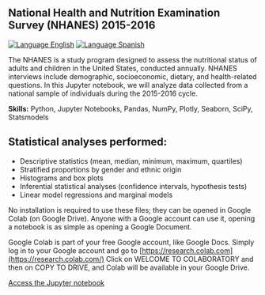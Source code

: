 ## National Health and Nutrition Examination Survey (NHANES) 2015-2016
[![Language English](https://img.shields.io/badge/Lang-EN-blue.svg)](https://github.com/enrodri/nhanes_2015_2016/blob/main/README.md) [![Language Spanish](https://img.shields.io/badge/Lang-ES-red.svg)](https://github.com/enrodri/nhanes_2015_2016/blob/main/README.es.md)

The NHANES is a study program designed to assess the nutritional status of adults and children in the United States, conducted annually. NHANES interviews include demographic, socioeconomic, dietary, and health-related questions. In this Jupyter notebook, we will analyze data collected from a national sample of individuals during the 2015-2016 cycle.

**Skills:** Python, Jupyter Notebooks, Pandas, NumPy, Plotly, Seaborn, SciPy, Statsmodels

## Statistical analyses performed:
* Descriptive statistics (mean, median, minimum, maximum, quartiles)
* Stratified proportions by gender and ethnic origin
* Histograms and box plots
* Inferential statistical analyses (confidence intervals, hypothesis tests)
* Linear model regressions and marginal models

No installation is required to use these files; they can be opened in Google Colab (on Google Drive). Anyone with a Google account can use it, opening a notebook is as simple as opening a Google Document.

Google Colab is part of your free Google account, like Google Docs. Simply log in to your Google account and go to [https://research.colab.com](https://research.colab.com/) Click on WELCOME TO COLABORATORY and then on COPY TO DRIVE, and Colab will be available in your Google Drive.

[Access the Jupyter notebook](https://github.com/enrodri/nhanes_2015_2016/blob/main/english_2015_2016.ipynb)
